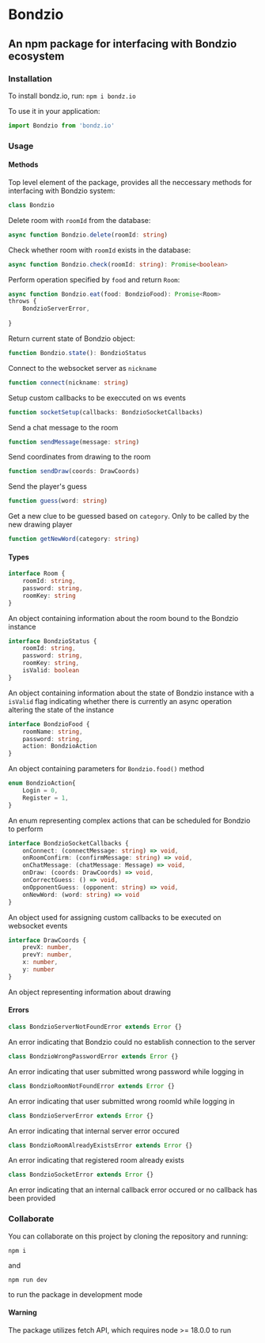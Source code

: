 # Bondzio

## An npm package for interfacing with Bondzio ecosystem

### Installation

To install bondz.io, run:
```npm i bondz.io```

To use it in your application:

```ts
import Bondzio from 'bondz.io'
```

### Usage

#### Methods

Top level element of the package, provides all the neccessary methods for interfacing with Bondzio system:

```ts  
class Bondzio
```

Delete room with ```roomId``` from the database:

```ts  
async function Bondzio.delete(roomId: string)
```

Check whether room with ```roomId``` exists in the database:

```ts  
async function Bondzio.check(roomId: string): Promise<boolean>
```

Perform operation specified by ```food``` and return ```Room```:

```ts
async function Bondzio.eat(food: BondzioFood): Promise<Room>   
throws {
    BondzioServerError,
    
}
```

Return current state of Bondzio object:

```ts
function Bondzio.state(): BondzioStatus
```

Connect to the websocket server as ```nickname```

```ts
function connect(nickname: string)
```

Setup custom callbacks to be execcuted on ws events

```ts
function socketSetup(callbacks: BondzioSocketCallbacks)
```

Send a chat message to the room

```ts
function sendMessage(message: string)
```

Send coordinates from drawing to the room

```ts
function sendDraw(coords: DrawCoords)
```

Send the player's guess

```ts
function guess(word: string)
```

Get a new clue to be guessed based on ```category```. Only to be called by the new drawing player

```ts
function getNewWord(category: string)
```

#### Types

```ts
interface Room {
    roomId: string,
    password: string,
    roomKey: string
}
```

An object containing information about the room bound to the Bondzio instance

```ts  
interface BondzioStatus {
    roomId: string,
    password: string,
    roomKey: string,
    isValid: boolean
}
```

An object containing information about the state of Bondzio instance with a ```isValid``` flag indicating whether there is currently an async operation altering the state of the instance

```ts  
interface BondzioFood {
    roomName: string,
    password: string,
    action: BondzioAction
}
```

An object containing parameters for ```Bondzio.food()``` method

```ts  
enum BondzioAction{
    Login = 0,
    Register = 1,
}
```

An enum representing complex actions that can be scheduled for Bondzio to perform

```ts  
interface BondzioSocketCallbacks {
    onConnect: (connectMessage: string) => void,
    onRoomConfirm: (confirmMessage: string) => void,
    onChatMessage: (chatMessage: Message) => void,
    onDraw: (coords: DrawCoords) => void,
    onCorrectGuess: () => void,
    onOpponentGuess: (opponent: string) => void,
    onNewWord: (word: string) => void
}
```  

An object used for assigning custom callbacks to be executed on websocket events

```ts  
interface DrawCoords {
    prevX: number,
    prevY: number,
    x: number,
    y: number
}
```  

An object representing information about drawing

#### Errors

```ts  
class BondzioServerNotFoundError extends Error {}
```

An error indicating that Bondzio could no establish connection to the server

```ts  
class BondzioWrongPasswordError extends Error {}
```

An error indicating that user submitted wrong password while logging in

```ts  
class BondzioRoomNotFoundError extends Error {}
```

An error indicating that user submitted wrong roomId while logging in

```ts  
class BondzioServerError extends Error {}
```

An error indicating that internal server error occured

```ts  
class BondzioRoomAlreadyExistsError extends Error {}
```

An error indicating that registered room already exists

```ts  
class BondzioSocketError extends Error {}
```

An error indicating that an internal callback error occured or no callback has been provided



### Collaborate

You can collaborate on this project by cloning the repository and running:  

```npm i```  

and  

```npm run dev```  

to run the package in development mode

#### Warning

The package utilizes fetch API, which requires node >= 18.0.0 to run

